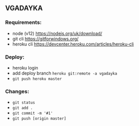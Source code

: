 ## VGADAYKA
### Requirements:
 - node (v12) https://nodejs.org/uk/download/
 - git cli https://gitforwindows.org/
 - heroku cli https://devcenter.heroku.com/articles/heroku-cli
 
### Deploy:
 - heroku login
 - add deploy branch `heroku git:remote -a vgadayka` 
 - `git push heroku master`
 
### Changes:
 - `git status`
 - `git add .`
 - `git commit -m '#1'`
 - `git push [origin master]`
 